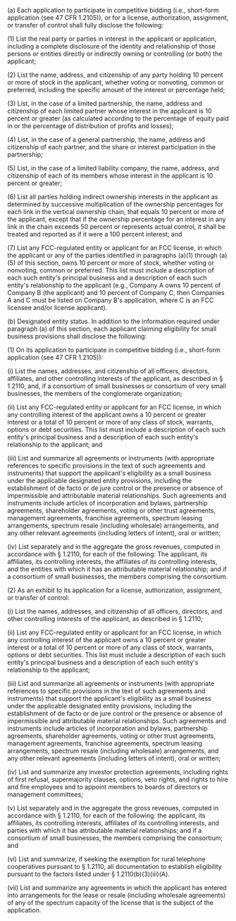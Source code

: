 (a) Each application to participate in competitive bidding (i.e., short-form application (see 47 CFR 1.2105)), or for a license, authorization, assignment, or transfer of control shall fully disclose the following:

(1) List the real party or parties in interest in the applicant or application, including a complete disclosure of the identity and relationship of those persons or entities directly or indirectly owning or controlling (or both) the applicant;

(2) List the name, address, and citizenship of any party holding 10 percent or more of stock in the applicant, whether voting or nonvoting, common or preferred, including the specific amount of the interest or percentage held;

(3) List, in the case of a limited partnership, the name, address and citizenship of each limited partner whose interest in the applicant is 10 percent or greater (as calculated according to the percentage of equity paid in or the percentage of distribution of profits and losses);

(4) List, in the case of a general partnership, the name, address and citizenship of each partner, and the share or interest participation in the partnership;

(5) List, in the case of a limited liability company, the name, address, and citizenship of each of its members whose interest in the applicant is 10 percent or greater;

(6) List all parties holding indirect ownership interests in the applicant as determined by successive multiplication of the ownership percentages for each link in the vertical ownership chain, that equals 10 percent or more of the applicant, except that if the ownership percentage for an interest in any link in the chain exceeds 50 percent or represents actual control, it shall be treated and reported as if it were a 100 percent interest; and

(7) List any FCC-regulated entity or applicant for an FCC license, in which the applicant or any of the parties identified in paragraphs (a)(1) through (a)(5) of this section, owns 10 percent or more of stock, whether voting or nonvoting, common or preferred. This list must include a description of each such entity's principal business and a description of each such entity's relationship to the applicant (e.g., Company A owns 10 percent of Company B (the applicant) and 10 percent of Company C, then Companies A and C must be listed on Company B's application, where C is an FCC licensee and/or license applicant).

(b) Designated entity status. In addition to the information required under paragraph (a) of this section, each applicant claiming eligibility for small business provisions shall disclose the following:

(1) On its application to participate in competitive bidding (i.e., short-form application (see 47 CFR 1.2105)):

(i) List the names, addresses, and citizenship of all officers, directors, affiliates, and other controlling interests of the applicant, as described in § 1.2110, and, if a consortium of small businesses or consortium of very small businesses, the members of the conglomerate organization;
                                    

(ii) List any FCC-regulated entity or applicant for an FCC license, in which any controlling interest of the applicant owns a 10 percent or greater interest or a total of 10 percent or more of any class of stock, warrants, options or debt securities. This list must include a description of each such entity's principal business and a description of each such entity's relationship to the applicant; and

(iii) List and summarize all agreements or instruments (with appropriate references to specific provisions in the text of such agreements and instruments) that support the applicant's eligibility as a small business under the applicable designated entity provisions, including the establishment of de facto or de jure control or the presence or absence of impermissible and attributable material relationships. Such agreements and instruments include articles of incorporation and bylaws, partnership agreements, shareholder agreements, voting or other trust agreements, management agreements, franchise agreements, spectrum leasing arrangements, spectrum resale (including wholesale) arrangements, and any other relevant agreements (including letters of intent), oral or written;

(iv) List separately and in the aggregate the gross revenues, computed in accordance with § 1.2110, for each of the following: The applicant, its affiliates, its controlling interests, the affiliates of its controlling interests, and the entities with which it has an attributable material relationship; and if a consortium of small businesses, the members comprising the consortium.

(2) As an exhibit to its application for a license, authorization, assignment, or transfer of control:

(i) List the names, addresses, and citizenship of all officers, directors, and other controlling interests of the applicant, as described in § 1.2110;

(ii) List any FCC-regulated entity or applicant for an FCC license, in which any controlling interest of the applicant owns a 10 percent or greater interest or a total of 10 percent or more of any class of stock, warrants, options or debt securities. This list must include a description of each such entity's principal business and a description of each such entity's relationship to the applicant;

(iii) List and summarize all agreements or instruments (with appropriate references to specific provisions in the text of such agreements and instruments) that support the applicant's eligibility as a small business under the applicable designated entity provisions, including the establishment of de facto or de jure control or the presence or absence of impermissible and attributable material relationships. Such agreements and instruments include articles of incorporation and bylaws, partnership agreements, shareholder agreements, voting or other trust agreements, management agreements, franchise agreements, spectrum leasing arrangements, spectrum resale (including wholesale) arrangements, and any other relevant agreements (including letters of intent), oral or written;

(iv) List and summarize any investor protection agreements, including rights of first refusal, supermajority clauses, options, veto rights, and rights to hire and fire employees and to appoint members to boards of directors or management committees;

(v) List separately and in the aggregate the gross revenues, computed in accordance with § 1.2110, for each of the following: the applicant, its affiliates, its controlling interests, affiliates of its controlling interests, and parties with which it has attributable material relationships; and if a consortium of small businesses, the members comprising the consortium; and

(vi) List and summarize, if seeking the exemption for rural telephone cooperatives pursuant to § 1.2110, all documentation to establish eligibility pursuant to the factors listed under § 1.2110(b)(3)(iii)(A).

(vii) List and summarize any agreements in which the applicant has entered into arrangements for the lease or resale (including wholesale agreements) of any of the spectrum capacity of the license that is the subject of the application.

